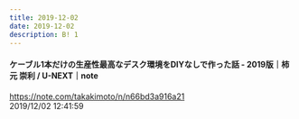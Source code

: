 ```yaml
---
title: 2019-12-02
date: 2019-12-02
description: B! 1
---
```


#### ケーブル1本だけの生産性最高なデスク環境をDIYなしで作った話 - 2019版｜柿元 崇利 / U-NEXT｜note
https://note.com/takakimoto/n/n66bd3a916a21<br>
2019/12/02 12:41:59<br>


